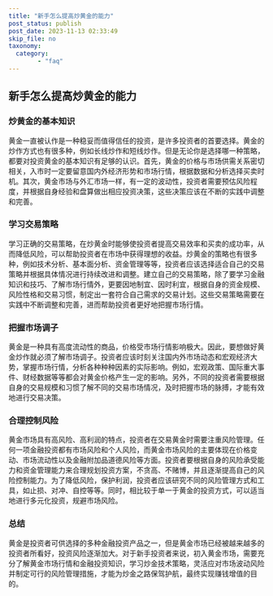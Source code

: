 ```yaml
---
title: "新手怎么提高炒黄金的能力"
post_status: publish
post_date: 2023-11-13 02:33:49
skip_file: no
taxonomy:
  category:
        - "faq"
---
```


## 新手怎么提高炒黄金的能力

### 炒黄金的基本知识

黄金一直被认作是一种稳妥而值得信任的投资，是许多投资者的首要选择。黄金的炒作方式也有很多种，例如长线炒作和短线炒作。但是无论你是选择哪一种策略，都要对投资黄金的基本知识有足够的认识。首先，黄金的价格与市场供需关系密切相关，入市时一定要留意国内外经济形势和市场行情，根据数据和分析选择买卖时机。其次，黄金市场与外汇市场一样，有一定的波动性，投资者需要预估风险程度，并根据自身经验和盘算做出相应投资决策，这些决策应该在不断的实践中调整和完善。

### 学习交易策略

学习正确的交易策略，在炒黄金时能够使投资者提高交易效率和买卖的成功率，从而降低风险，可以帮助投资者在市场中获得理想的收益。炒黄金的策略也有很多种，例如技术分析、基本面分析、资金管理等等，投资者应该选择适合自己的交易策略并根据具体情况进行持续改进和调整。建立自己的交易策略，除了要学习金融知识和技巧、了解市场行情外，更要因地制宜、因时利宜，根据自身的资金规模、风险性格和交易习惯，制定出一套符合自己需求的交易计划。这些交易策略需要在实践中不断调整和完善，进而帮助投资者更好地把握市场行情。

### 把握市场调子

黄金是一种具有高度流动性的商品，价格受市场行情影响极大。因此，要想做好黄金炒作就必须了解市场调子。投资者应该时刻关注国内外市场动态和宏观经济大势，掌握市场行情，分析各种种种因素的实际影响。例如，宏观政策、国际重大事件、财经数据等等都会对黄金价格产生一定的影响。另外，不同的投资者需要根据自身的交易规模和习惯了解不同的交易市场情况，及时把握市场的脉搏，才能有效地进行交易决策。

### 合理控制风险

黄金市场具有高风险、高利润的特点，投资者在交易黄金时需要注重风险管理。任何一项金融投资都有市场风险和个人风险，而黄金市场风险的主要体现在价格变动、市场流动性以及金融附加品道德风险等方面。投资者要根据自身的风险承受能力和资金管理能力来合理规划投资方案，不贪高、不赌博，并且逐渐提高自己的风险控制能力。为了降低风险，保护利润，投资者应该研究不同的风险管理方式和工具，如止损、对冲、自控等等。同时，相比较于单一于黄金的投资方式，可以适当地进行多元化投资，规避市场风险。

### 总结

黄金是投资者可供选择的多种金融投资产品之一，但是黄金市场已经被越来越多的投资者所看好，投资风险逐渐加大。对于新手投资者来说，初入黄金市场，需要充分了解黄金市场行情和金融投资知识，学习炒金技术策略，灵活应对市场波动风险并制定可行的风险管理措施，才能为炒金之路保驾护航，最终实现赚钱增值的目的。
